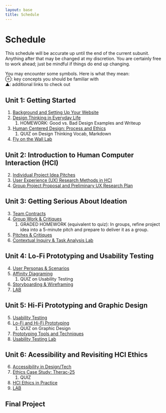 ```yaml
---
layout: base
title: Schedule
---
```

# Schedule
This schedule will be accurate up until the end of the current subunit. Anything after that may be changed at my discretion. You are certainly free to work ahead; just be mindful if things do end up changing.

<div class="Legend">
You may encounter some symbols. Here is what they mean: <br>
⊕: key concepts you should be familiar with<br>
▲: additional links to check out
</div>

## Unit 1: Getting Started
  1. [Background and Setting Up Your Website]({{site.baseurl}}/units/01/01/)
  1. [Design Thinking in Everyday Life]({{site.baseurl}}/units/01/02/)
     1. HOMEWORK: Good vs. Bad Design Examples and Writeup
  1. [Human Centered Design: Process and Ethics]({{site.baseurl}}/units/01/03/)
     1. QUIZ on Design Thinking Vocab, Markdown
  1. [Fly on the Wall Lab]({{site.baseurl}}/units/01/04/)

## Unit 2: Introduction to Human Computer Interaction (HCI)
  2. [Individual Project Idea Pitches]({{site.baseurl}}/units/02/01/)
  2. [User Experience (UX) Research Methods in HCI]({{site.baseurl}}/units/02/02/)
  2. [Group Project Proposal and Preliminary UX Research Plan]({{site.baseurl}}/units/02/03/)

## Unit 3: Getting Serious About Ideation
  3. [Team Contracts]({{site.baseurl}}/units/03/01)
  3. [Group Work & Critiques]({{site.baseurl}}/units/03/02)
     1. GRADED HOMEWORK (equivalent to quiz): In groups, refine project idea into a 5-minute pitch and prepare to deliver it as a group.
  3. [Pitches & Critiques]({{site.baseurl}}/units/03/03)
  3. [Contextual Inquiry & Task Analysis Lab]({{site.baseurl}}/units/03/04/)

## Unit 4: Lo-Fi Prototyping and Usability Testing
  4. [User Personas & Scenarios]({{site.baseurl}}/units/04/01/)
  4. [Affinity Diagraming]({{site.baseurl}}/units/04/02/)
     1. QUIZ on Usability Testing
  4. [Storyboarding & Wireframing]({{site.baseurl}}/units/04/03/)
  4. [LAB]({{site.baseurl}}/units/04/04/)

## Unit 5: Hi-Fi Prototyping and Graphic Design
  5. [Usability Testing]({{site.baseurl}}/units/05/01/)
  5. [Lo-Fi and Hi-Fi Prototyping]({{site.baseurl}}/units/05/02/)
     1. QUIZ on Graphic Design
  5. [Prototyping Tools and Techniques]({{site.baseurl}}/units/05/03/)
  5. [Usability Testing Lab]({{site.baseurl}}/units/05/04)

## Unit 6: Acessibility and Revisiting HCI Ethics
  6. [Accessibility in Design/Tech]({{site.baseurl}}/units/06/01/)
  6. [Ethics Case Study: Therac-25]({{site.baseurl}}/units/06/02/)
     1. QUIZ
  6. [HCI Ethics in Practice]({{site.baseurl}}/units/06/03)
  6. [LAB]({{site.baseurl}}/units/06/04/)

## Final Project
